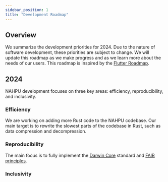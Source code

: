 ```yaml
---
sidebar_position: 1
title: "Development Roadmap"
---
```


## Overview

We summarize the development priorities for 2024. Due to the nature of software development, these priorities are subject to change. We will update this roadmap as we make progress and as we learn more about the needs of our users. This roadmap is inspired by the [Flutter Roadmap](https://github.com/flutter/flutter/wiki/Roadmap).

## 2024

NAHPU development focuses on three key areas: efficiency, reproducibility, and inclusivity.

### Efficiency

We are working on adding more Rust code to the NAHPU codebase. Our main target is to rewrite the slowest parts of the codebase in Rust, such as data compression and decompression.

### Reproducibility

The main focus is to fully implement the [Darwin Core](https://dwc.tdwg.org/) standard and [FAIR principles](https://www.go-fair.org/fair-principles/).

### Inclusivity
